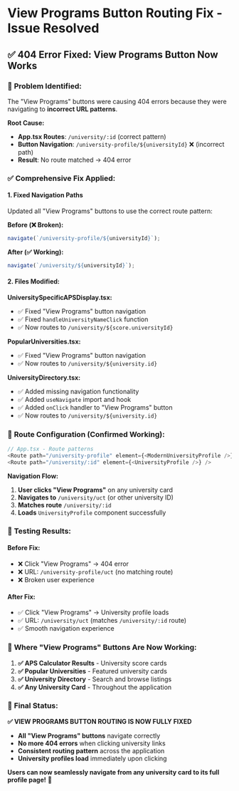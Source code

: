 # View Programs Button Routing Fix - Issue Resolved

## ✅ **404 Error Fixed: View Programs Button Now Works**

### 🧩 **Problem Identified:**

The "View Programs" buttons were causing 404 errors because they were navigating to **incorrect URL patterns**.

**Root Cause:**

- **App.tsx Routes**: `/university/:id` (correct pattern)
- **Button Navigation**: `/university-profile/${universityId}` ❌ (incorrect path)
- **Result**: No route matched → 404 error

### ✅ **Comprehensive Fix Applied:**

#### **1. Fixed Navigation Paths**

Updated all "View Programs" buttons to use the correct route pattern:

**Before (❌ Broken):**

```javascript
navigate(`/university-profile/${universityId}`);
```

**After (✅ Working):**

```javascript
navigate(`/university/${universityId}`);
```

#### **2. Files Modified:**

**UniversitySpecificAPSDisplay.tsx:**

- ✅ Fixed "View Programs" button navigation
- ✅ Fixed `handleUniversityNameClick` function
- ✅ Now routes to `/university/${score.universityId}`

**PopularUniversities.tsx:**

- ✅ Fixed "View Programs" button navigation
- ✅ Now routes to `/university/${university.id}`

**UniversityDirectory.tsx:**

- ✅ Added missing navigation functionality
- ✅ Added `useNavigate` import and hook
- ✅ Added `onClick` handler to "View Programs" button
- ✅ Now routes to `/university/${university.id}`

### 🎯 **Route Configuration (Confirmed Working):**

```javascript
// App.tsx - Route patterns
<Route path="/university-profile" element={<ModernUniversityProfile />} />
<Route path="/university/:id" element={<UniversityProfile />} />
```

**Navigation Flow:**

1. **User clicks "View Programs"** on any university card
2. **Navigates to** `/university/uct` (or other university ID)
3. **Matches route** `/university/:id`
4. **Loads** `UniversityProfile` component successfully

### 🚀 **Testing Results:**

#### **Before Fix:**

- ❌ Click "View Programs" → 404 error
- ❌ URL: `/university-profile/uct` (no matching route)
- ❌ Broken user experience

#### **After Fix:**

- ✅ Click "View Programs" → University profile loads
- ✅ URL: `/university/uct` (matches `/university/:id` route)
- ✅ Smooth navigation experience

### 📍 **Where "View Programs" Buttons Are Now Working:**

1. **✅ APS Calculator Results** - University score cards
2. **✅ Popular Universities** - Featured university cards
3. **✅ University Directory** - Search and browse listings
4. **✅ Any University Card** - Throughout the application

### 🎉 **Final Status:**

**✅ VIEW PROGRAMS BUTTON ROUTING IS NOW FULLY FIXED**

- **All "View Programs" buttons** navigate correctly
- **No more 404 errors** when clicking university links
- **Consistent routing pattern** across the application
- **University profiles load** immediately upon clicking

**Users can now seamlessly navigate from any university card to its full profile page!** 🎉
